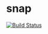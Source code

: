 snap
====
[![Build Status](https://travis-ci.org/lancew/snap.png?branch=v2)](https://travis-ci.org/lancew/snap)
